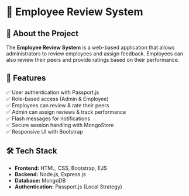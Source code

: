 # 🏢 Employee Review System

## 📌 About the Project
The **Employee Review System** is a web-based application that allows administrators to review employees and assign feedback. Employees can also review their peers and provide ratings based on their performance.

## 🚀 Features
✅ User authentication with Passport.js  
✅ Role-based access (Admin & Employee)  
✅ Employees can review & rate their peers  
✅ Admin can assign reviews & track performance  
✅ Flash messages for notifications  
✅ Secure session handling with MongoStore  
✅ Responsive UI with Bootstrap  

## 🛠️ Tech Stack
- **Frontend:** HTML, CSS, Bootstrap, EJS  
- **Backend:** Node.js, Express.js  
- **Database:** MongoDB  
- **Authentication:** Passport.js (Local Strategy)  
